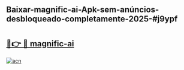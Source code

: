 ## Baixar-magnific-ai-Apk-sem-anúncios-desbloqueado-completamente-2025-#j9ypf

# <h2><a href="https://ainizakaria.my?title=magnific-ai&ref=20M">🔗👉 🔴 magnific-ai</a></h2>

[![acn](https://github.com/user-attachments/assets/0f9c940e-d8b0-45ae-aac7-cd30a18b3e1c)](https://ainizakaria.my?title=magnific-ai&ref=20M)

